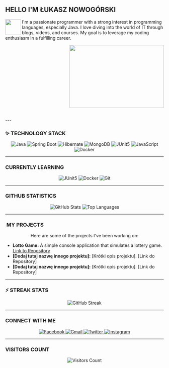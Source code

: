 ##  HELLO I'M ŁUKASZ NOWOGÓRSKI 

<div align="left">
  <img src="https://media.giphy.com/media/LY8yDak6Tngb6FfPrt/giphy.gif" align="left" width="50" height="50" />
</div>

I'm a passionate programmer with a strong interest in programming languages, especially Java. I love diving into the world of IT through blogs, videos, and courses. My goal is to leverage my coding enthusiasm in a fulfilling career.

<div align="right">
  <img src="https://i.pinimg.com/originals/8c/99/32/8c9932467d165651c6a2b0287b3a4a28.gif" width="300" height="200" />
</div>

<br clear="both"> ---

### ✨ TECHNOLOGY STACK

<p align="center">
  <img src="https://img.shields.io/badge/Java-%23ED8B00.svg?style=for-the-badge&logo=java&logoColor=white" alt="Java">
  <img src="https://img.shields.io/badge/Spring_Boot-6DB33F?style=for-the-badge&logo=spring-boot&logoColor=white" alt="Spring Boot">
  <img src="https://img.shields.io/badge/Hibernate-59AB60?style=for-the-badge&logo=hibernate&logoColor=white" alt="Hibernate">
  <img src="https://img.shields.io/badge/MongoDB-%2347A248.svg?style=for-the-badge&logo=mongodb&logoColor=white" alt="MongoDB">
  <img src="https://img.shields.io/badge/JUnit5-25A162?style=for-the-badge&logo=junit5&logoColor=white" alt="JUnit5">
  <img src="https://img.shields.io/badge/JavaScript-F7DF1E?style=for-the-badge&logo=javascript&logoColor=black" alt="JavaScript">
  <img src="https://img.shields.io/badge/Docker-%230db7ed.svg?style=for-the-badge&logo=docker&logoColor=white" alt="Docker">
</p>

---

###  CURRENTLY LEARNING

<p align="center">
  <img src="https://img.shields.io/badge/JUnit5-%232C5263.svg?style=for-the-badge&logo=JUnit5&logoColor=white" alt="JUnit5">
  <img src="https://img.shields.io/badge/Docker-%232496ED.svg?style=for-the-badge&logo=docker&logoColor=white" alt="Docker">
  <img src="https://img.shields.io/badge/Git-%23F05032.svg?style=for-the-badge&logo=git&logoColor=white" alt="Git">
</p>

---

###  GITHUB STATISTICS

<p align="center">
  <img src="https://github-readme-stats.vercel.app/api?username=luxus-0&show_icons=true&theme=tokyonight" alt="GitHub Stats">
  <img src="https://github-readme-stats.vercel.app/api/top-langs/?username=luxus-0&show_icons=true&theme=tokyonight&exclude_repo=Lotto_Game" alt="Top Languages">
</p>

---

### ️ MY PROJECTS

<p align="center">
  Here are some of the projects I've been working on:

  * **Lotto Game:** A simple console application that simulates a lottery game. [Link to Repository](https://github.com/luxus-0/Lotto_Game)
  * **[Dodaj tutaj nazwę innego projektu]:** [Krótki opis projektu]. [Link do Repository]
  * **[Dodaj tutaj nazwę innego projektu]:** [Krótki opis projektu]. [Link do Repository]
</p>

---

### ⚡ STREAK STATS

<p align="center">
  <img src="https://github-readme-streak-stats.herokuapp.com/?user=luxus-0&theme=tokyonight" alt="GitHub Streak">
</p>

---

###  CONNECT WITH ME

<p align="center">
  <a href="https://www.facebook.com/profile.php?id=100000975680046" target="_blank">
    <img src="https://img.icons8.com/color/50/000000/facebook-new.png" alt="Facebook">
  </a>
  <a href="mailto:luxus0@gmail.com" target="_blank">
    <img src="https://img.icons8.com/color/50/000000/gmail.png" alt="Gmail">
  </a>
  <a href="https://twitter.com/ukasz78589816" target="_blank">
    <img src="https://img.icons8.com/color/50/000000/twitter.png" alt="Twitter">
  </a>
  <a href="https://www.instagram.com/epakanowysacz0/" target="_blank">
    <img src="https://img.icons8.com/fluency/50/000000/instagram-new.png" alt="Instagram">
  </a>
</p>

---

###  VISITORS COUNT

<p align="center">
  <img src="https://komarev.com/ghpvc/?username=luxus-0&color=green&style=for-the-badge" alt="Visitors Count">
</p>
